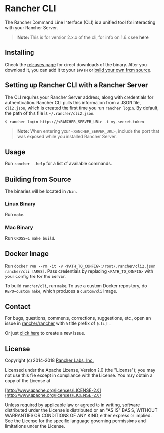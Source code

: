 Rancher CLI
===========

The Rancher Command Line Interface (CLI) is a unified tool for interacting with your Rancher Server.

> **Note:** This is for version 2.x.x of the cli, for info on 1.6.x see [here](https://github.com/rancher/cli/tree/v1.6)

## Installing

Check the [releases page](https://github.com/rancher/cli/releases) for direct downloads of the binary. After you download it, you can add it to your `$PATH` or [build your own from source](#building-from-source).

## Setting up Rancher CLI with a Rancher Server

The CLI requires your Rancher Server address, along with credentials for authentication. Rancher CLI pulls this information from a JSON file, `cli2.json`, which is created the first time you run `rancher login`. By default, the path of this file is `~/.rancher/cli2.json`.

```
$ rancher login https://<RANCHER_SERVER_URL> -t my-secret-token
```

> **Note:** When entering your `<RANCHER_SERVER_URL>`, include the port that was exposed while you installed Rancher Server.

## Usage

Run `rancher --help` for a list of available commands.

## Building from Source

The binaries will be located in `/bin`.

### Linux Binary

Run `make`.

### Mac Binary

Run `CROSS=1 make build`.

## Docker Image

Run `docker run --rm -it -v <PATH_TO_CONFIG>:/root/.rancher/cli2.json rancher/cli [ARGS]`.
Pass credentials by replacing `<PATH_TO_CONFIG>` with your config file for the server.

To build `rancher/cli`, run `make`.  To use a custom Docker repository, do `REPO=custom make`, which produces a `custom/cli` image.

## Contact

For bugs, questions, comments, corrections, suggestions, etc., open an issue in
[rancher/rancher](//github.com/rancher/rancher/issues) with a title prefix of `[cli] `.

Or just [click here](//github.com/rancher/rancher/issues/new?title=%5Bcli%5D%20) to create a new issue.

## License
Copyright (c) 2014-2018 [Rancher Labs, Inc.](http://rancher.com)

Licensed under the Apache License, Version 2.0 (the "License");
you may not use this file except in compliance with the License.
You may obtain a copy of the License at

[http://www.apache.org/licenses/LICENSE-2.0](http://www.apache.org/licenses/LICENSE-2.0)

Unless required by applicable law or agreed to in writing, software
distributed under the License is distributed on an "AS IS" BASIS,
WITHOUT WARRANTIES OR CONDITIONS OF ANY KIND, either express or implied.
See the License for the specific language governing permissions and
limitations under the License.
